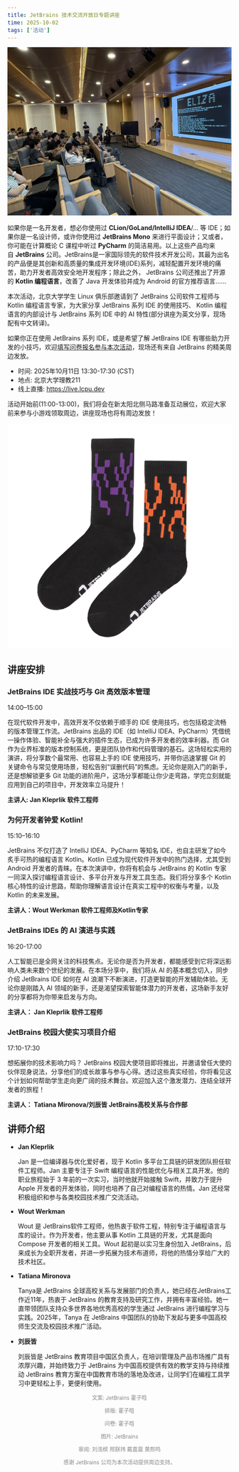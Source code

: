 ```yaml
---
title: JetBrains 技术交流开放日专题讲座
time: 2025-10-02
tags: ['活动']
---
```


![往期活动照片](./1.jpg)

如果你是一名开发者，想必你使用过 **CLion/GoLand/IntelliJ IDEA**/… 等 IDE；如果你是一名设计师，或许你使用过 **JetBrains Mono** 来进行平面设计；又或者，你可能在计算概论 C 课程中听过 **PyCharm** 的简洁易用。以上这些产品均来自 **JetBrains** 公司。JetBrains是一家国际领先的软件技术开发公司，其最为出名的产品便是其创新和高质量的集成开发环境(IDE)系列，减轻配置开发环境的痛苦，助力开发者高效安全地开发程序；除此之外， JetBrains 公司还推出了开源的 **Kotlin 编程语言**，改善了 Java 开发体验并成为 Android 的官方推荐语言……

本次活动，北京大学学生 Linux 俱乐部邀请到了 JetBrains 公司软件工程师与 Kotlin 编程语言专家，为大家分享 JetBrains 系列 IDE 的使用技巧、 Kotlin 编程语言的内部设计与 JetBrains 系列 IDE 中的 AI 特性(部分讲座为英文分享，现场配有中文转译)。

如果你正在使用 JetBrains 系列 IDE，或是希望了解 JetBrains IDE 有哪些助力开发的小技巧，欢迎[填写问卷报名参与本次活动](https://f.kdocs.cn/g/1FamYIOR?channel=vampa1)，现场还有来自 JetBrains 的精美周边发放。

- 时间: 2025年10月11日 13:30-17:30 (CST)
- 地点: 北京大学理教211
- 线上直播: https://live.lcpu.dev

活动开始前(11:00-13:00)，我们将会在新太阳北侧马路准备互动展位，欢迎大家前来参与小游戏领取周边，讲座现场也将有周边发放！

![周边](./1.png)

## 讲座安排

### JetBrains IDE 实战技巧与 Git 高效版本管理

14:00–15:00

在现代软件开发中，高效开发不仅依赖于顺手的 IDE 使用技巧，也包括稳定流畅的版本管理工作流。JetBrains 出品的 IDE（如 IntelliJ IDEA、PyCharm）凭借统一操作体验、智能补全与强大的插件生态，已成为许多开发者的效率利器。而 Git 作为业界标准的版本控制系统，更是团队协作和代码管理的基石。这场轻松实用的演讲，将分享数个最常用、也容易上手的 IDE 使用技巧，并带你迅速掌握 Git 的关键命令与常见使用场景，轻松告别“误删代码”的焦虑。无论你是刚入门的新手，还是想解锁更多 Git 功能的进阶用户，这场分享都能让你少走弯路，学完立刻就能应用到自己的项目中，开发效率立马提升！

**主讲人: Jan Kleprlik 软件工程师**

### 为何开发者钟爱 Kotlin!

15:10–16:10

JetBrains 不仅打造了 IntelliJ IDEA、PyCharm 等知名 IDE，也自主研发了如今炙手可热的编程语言 Kotlin。Kotlin 已成为现代软件开发中的热门选择，尤其受到 Android 开发者的青睐。在本次演讲中，你将有机会与 JetBrains 的 Kotlin 专家一同深入探讨编程语言设计、多平台开发与开发工具生态。我们将分享多个 Kotlin 核心特性的设计思路，帮助你理解语言设计在真实工程中的权衡与考量，以及 Kotlin 的未来发展。

**主讲人：Wout Werkman 软件工程师及Kotlin专家**

### JetBrains IDEs 的 AI 演进与实践

16:20-17:00

人工智能已是全网关注的科技焦点。无论你是否为开发者，都能感受到它将深远影响人类未来数个世纪的发展。在本场分享中，我们将从 AI 的基本概念切入，同步介绍 JetBrains IDE 如何在 AI 浪潮下不断演进，打造更智能的开发辅助体验。无论你是刚踏入 AI 领域的新手，还是渴望探索智能体潜力的开发者，这场新手友好的分享都将为你带来启发与方向。

**主讲人： Jan Kleprlik 软件工程师**

### JetBrains 校园大使实习项目介绍

17:10-17:30

想拓展你的技术影响力吗？ JetBrains 校园大使项目即将推出，并邀请曾任大使的伙伴现身说法，分享他们的成长故事与参与心得。透过这些真实经验，你将看见这个计划如何帮助学生走向更广阔的技术舞台。欢迎加入这个激发潜力、连结全球开发者的旅程！

**主讲人： Tatiana Mironova/刘辰皆 JetBrains高校关系与合作部**

## 讲师介绍

- **Jan Kleprlik**

  Jan 是一位编译器与优化爱好者，现于 Kotlin 多平台工具链的研发团队担任软件工程师。Jan 主要专注于 Swift 编程语言的性能优化与相关工具开发。他的职业旅程始于 3 年前的一次实习，当时他就开始接触 Swift，并致力于提升 Apple 开发者的开发体验，同时也培养了自己对编程语言的热情。Jan 还经常积极组织和参与各类校园技术推广交流活动。

- **Wout Werkman**

  Wout 是 JetBrains软件工程师，他热衷于软件工程，特别专注于编程语言与库的设计。作为开发者，他主要从事 Kotlin 工具链的开发，尤其是面向 Compose 开发者的相关工具。Wout 起初是以实习生身份加入 JetBrains，后来成长为全职开发者，并进一步拓展为技术布道师，将他的热情分享给广大的技术社区。

- **Tatiana Mironova**

  Tanya是 JetBrains 全球高校关系与发展部门的负责人，她已经在JetBrains工作近11年，热衷于 JetBrains 的教育支持及研究工作，并拥有丰富经验。她一直带领团队支持众多世界各地优秀高校的学生通过 JetBrains 进行编程学习与实践。2025年，Tanya 在 JetBrains 中国团队的协助下发起与更多中国高校师生交流及校园技术推广活动。

- **刘辰皆**

  刘辰皆是 JetBrains 教育项目中国区负责人，在培训管理及产品市场推广具有浓厚兴趣，并始终致力于 JetBrains 为中国高校提供有效的教学支持与持续推动 JetBrains 教育方案在中国教育市场的落地及改进，让同学们在编程工具学习中更轻松上手，更便利使用。

<p style="text-align: center;font-size: 12px;color: rgb(136, 136, 136);">文案: JetBrains 霍子晗</p>
<p style="text-align: center;font-size: 12px;color: rgb(136, 136, 136);">排版: 霍子晗</p>
<p style="text-align: center;font-size: 12px;color: rgb(136, 136, 136);">问卷: 霍子晗</p>
<p style="text-align: center;font-size: 12px;color: rgb(136, 136, 136);">图片: JetBrains</p>
<p style="text-align: center;font-size: 12px;color: rgb(136, 136, 136);">审阅: 刘浩槟 邢朕玮 戴嘉震 黄熙鸣</p>
<p style="text-align: center;font-size: 12px;color: rgb(136, 136, 136);">感谢 JetBrains 公司为本次活动提供周边支持。</p>
